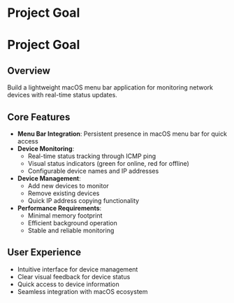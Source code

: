 # Project Goal

# Project Goal

## Overview
Build a lightweight macOS menu bar application for monitoring network devices with real-time status updates.

## Core Features
- **Menu Bar Integration**: Persistent presence in macOS menu bar for quick access
- **Device Monitoring**: 
  - Real-time status tracking through ICMP ping
  - Visual status indicators (green for online, red for offline)
  - Configurable device names and IP addresses
- **Device Management**:
  - Add new devices to monitor
  - Remove existing devices
  - Quick IP address copying functionality
- **Performance Requirements**:
  - Minimal memory footprint
  - Efficient background operation
  - Stable and reliable monitoring

## User Experience
- Intuitive interface for device management
- Clear visual feedback for device status
- Quick access to device information
- Seamless integration with macOS ecosystem